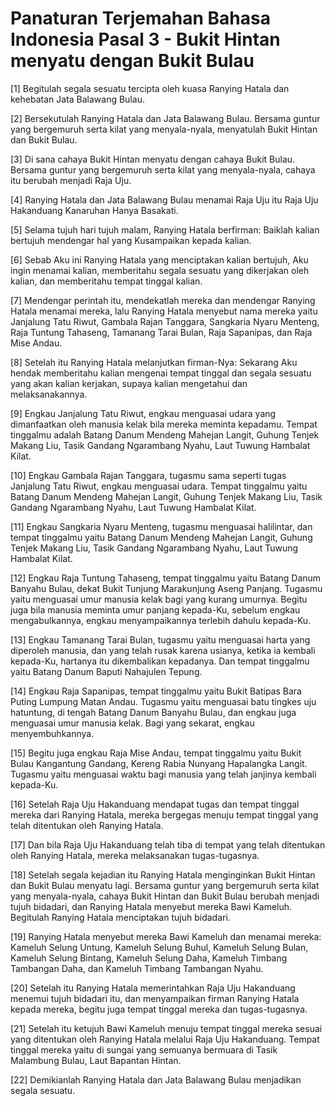 # Panaturan Terjemahan Bahasa Indonesia Pasal 3 - Bukit Hintan menyatu dengan Bukit Bulau

[1] Begitulah segala sesuatu tercipta oleh kuasa Ranying Hatala dan kehebatan Jata Balawang Bulau.

[2] Bersekutulah Ranying Hatala dan Jata Balawang Bulau. Bersama guntur yang bergemuruh serta kilat yang menyala-nyala, menyatulah Bukit Hintan dan Bukit Bulau.

[3] Di sana cahaya Bukit Hintan menyatu dengan cahaya Bukit Bulau. Bersama guntur yang bergemuruh serta kilat yang menyala-nyala, cahaya itu berubah menjadi Raja Uju.

[4] Ranying Hatala dan Jata Balawang Bulau menamai Raja Uju itu Raja Uju Hakanduang Kanaruhan Hanya Basakati.

[5] Selama tujuh hari tujuh malam, Ranying Hatala berfirman:
Baiklah kalian bertujuh mendengar hal yang Kusampaikan kepada kalian.

[6] Sebab Aku ini Ranying Hatala yang menciptakan kalian bertujuh, Aku ingin menamai kalian, memberitahu segala sesuatu yang dikerjakan oleh kalian, dan memberitahu tempat tinggal kalian.

[7] Mendengar perintah itu, mendekatlah mereka dan mendengar Ranying Hatala menamai mereka, lalu Ranying Hatala menyebut nama mereka yaitu Janjalung Tatu Riwut, Gambala Rajan Tanggara, Sangkaria Nyaru Menteng, Raja Tuntung Tahaseng, Tamanang Tarai Bulan, Raja Sapanipas, dan Raja Mise Andau.

[8] Setelah itu Ranying Hatala melanjutkan firman-Nya:
Sekarang Aku hendak memberitahu kalian mengenai tempat tinggal dan segala sesuatu yang akan kalian kerjakan, supaya kalian mengetahui dan melaksanakannya.

[9] Engkau Janjalung Tatu Riwut, engkau menguasai udara yang dimanfaatkan oleh manusia kelak bila mereka meminta kepadamu. Tempat tinggalmu adalah Batang Danum Mendeng Mahejan Langit, Guhung Tenjek Makang Liu, Tasik Gandang Ngarambang Nyahu, Laut Tuwung Hambalat Kilat.

[10] Engkau Gambala Rajan Tanggara, tugasmu sama seperti tugas Janjalung Tatu Riwut, engkau menguasai udara. Tempat tinggalmu yaitu Batang Danum Mendeng Mahejan Langit, Guhung Tenjek Makang Liu, Tasik Gandang Ngarambang Nyahu, Laut Tuwung Hambalat Kilat.

[11] Engkau Sangkaria Nyaru Menteng, tugasmu menguasai halilintar, dan tempat tinggalmu yaitu Batang Danum Mendeng Mahejan Langit, Guhung Tenjek Makang Liu, Tasik Gandang Ngarambang Nyahu, Laut Tuwung Hambalat Kilat.

[12] Engkau Raja Tuntung Tahaseng, tempat tinggalmu yaitu Batang Danum Banyahu Bulau, dekat Bukit Tunjung Marakunjung Aseng Panjang. Tugasmu yaitu menguasai umur manusia kelak bagi yang kurang umurnya. Begitu juga bila manusia meminta umur panjang kepada-Ku, sebelum engkau mengabulkannya, engkau menyampaikannya terlebih dahulu kepada-Ku.

[13] Engkau Tamanang Tarai Bulan, tugasmu yaitu menguasai harta yang diperoleh manusia, dan yang telah rusak karena usianya, ketika ia kembali kepada-Ku, hartanya itu dikembalikan kepadanya. Dan tempat tinggalmu yaitu Batang Danum Baputi Nahajulen Tepung.

[14] Engkau Raja Sapanipas, tempat tinggalmu yaitu Bukit Batipas Bara Puting Lumpung Matan Andau. Tugasmu yaitu menguasai batu tingkes uju hatuntung, di tengah Batang Danum Banyahu Bulau, dan engkau juga menguasai umur manusia kelak. Bagi yang sekarat, engkau menyembuhkannya.

[15] Begitu juga engkau Raja Mise Andau, tempat tinggalmu yaitu Bukit Bulau Kangantung Gandang, Kereng Rabia Nunyang Hapalangka Langit. Tugasmu yaitu menguasai waktu bagi manusia yang telah janjinya kembali kepada-Ku.

[16] Setelah Raja Uju Hakanduang mendapat tugas dan tempat tinggal mereka dari Ranying Hatala, mereka bergegas menuju tempat tinggal yang telah ditentukan oleh Ranying Hatala.

[17] Dan bila Raja Uju Hakanduang telah tiba di tempat yang telah ditentukan oleh Ranying Hatala, mereka melaksanakan tugas-tugasnya.

[18] Setelah segala kejadian itu Ranying Hatala menginginkan Bukit Hintan dan Bukit Bulau menyatu lagi. Bersama guntur yang bergemuruh serta kilat yang menyala-nyala, cahaya Bukit Hintan dan Bukit Bulau berubah menjadi tujuh bidadari, dan Ranying Hatala menyebut mereka Bawi Kameluh. Begitulah Ranying Hatala menciptakan tujuh bidadari.

[19] Ranying Hatala menyebut mereka Bawi Kameluh dan menamai mereka: Kameluh Selung Untung, Kameluh Selung Buhul, Kameluh Selung Bulan, Kameluh Selung Bintang, Kameluh Selung Daha, Kameluh Timbang Tambangan Daha, dan Kameluh Timbang Tambangan Nyahu.

[20] Setelah itu Ranying Hatala memerintahkan Raja Uju Hakanduang menemui tujuh bidadari itu, dan menyampaikan firman Ranying Hatala kepada mereka, begitu juga tempat tinggal mereka dan tugas-tugasnya.

[21] Setelah itu ketujuh Bawi Kameluh menuju tempat tinggal mereka sesuai yang ditentukan oleh Ranying Hatala melalui Raja Uju Hakanduang. Tempat tinggal mereka yaitu di sungai yang semuanya bermuara di Tasik Malambung Bulau, Laut Bapantan Hintan.

[22] Demikianlah Ranying Hatala dan Jata Balawang Bulau menjadikan segala sesuatu.
